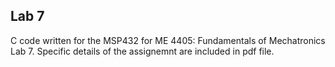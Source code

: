 ## Lab 7
C code written for the MSP432 for ME 4405: Fundamentals of Mechatronics Lab 7.
Specific details of the assignemnt are included in pdf file.
